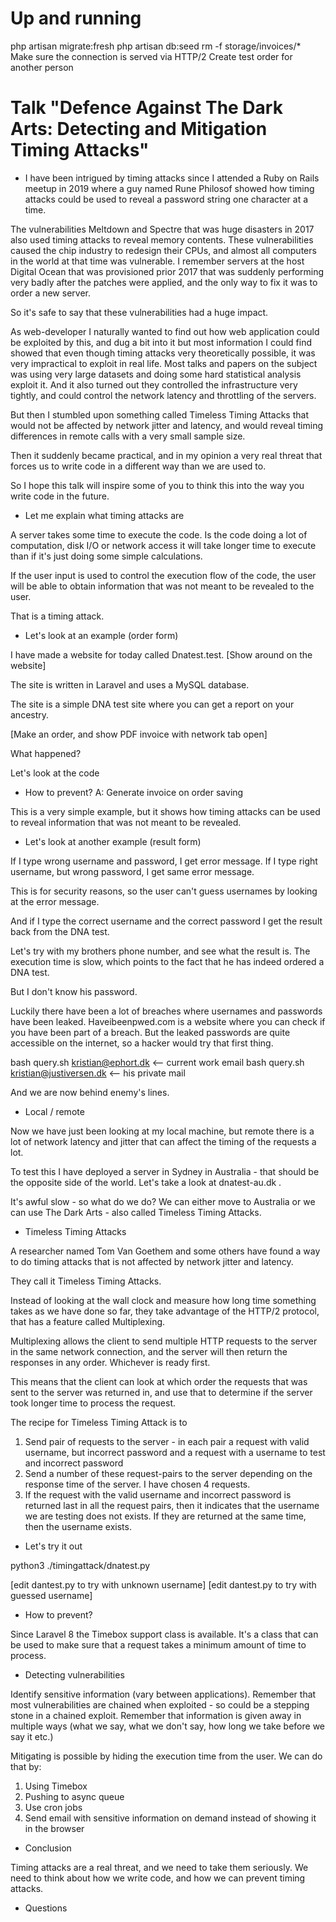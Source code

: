 # Up and running

php artisan migrate:fresh
php artisan db:seed
rm -f storage/invoices/*
Make sure the connection is served via HTTP/2
Create test order for another person

# Talk "Defence Against The Dark Arts: Detecting and Mitigation Timing Attacks"

 - I have been intrigued by timing attacks since I attended a Ruby on Rails meetup in 2019 where a guy named Rune Philosof 
showed how timing attacks could be used to reveal a password string one character at a time.

The vulnerabilities Meltdown and Spectre that was huge disasters in 2017 also used timing attacks to reveal memory contents.
These vulnerabilities caused the chip industry to redesign their CPUs, and almost all computers in the world at that 
time was vulnerable.
I remember servers at the host Digital Ocean that was provisioned prior 2017 that was suddenly performing very badly after
the patches were applied, and the only way to fix it was to order a new server.

So it's safe to say that these vulnerabilities had a huge impact.

As web-developer I naturally wanted to find out how web application could be exploited by this, and dug a bit into it
but most information I could find showed that even though timing attacks very theoretically possible, it was very
impractical to exploit in real life.
Most talks and papers on the subject was using very large datasets and doing some hard statistical analysis exploit it.
And it also turned out they controlled the infrastructure very tightly, and could control the network latency and throttling
of the servers.

But then I stumbled upon something called Timeless Timing Attacks that would not be affected by network jitter and latency,
and would reveal timing differences in remote calls with a very small sample size.

Then it suddenly became practical, and in my opinion a very real threat that forces us to write code in a different way
than we are used to.

So I hope this talk will inspire some of you to think this into the way you write code in the future.

 - Let me explain what timing attacks are

A server takes some time to execute the code. Is the code doing a lot of computation, disk I/O or network access
it will take longer time to execute than if it's just doing some simple calculations.

If the user input is used to control the execution flow of the code, the user will be able to obtain information 
that was not meant to be revealed to the user.

That is a timing attack.

 - Let's look at an example (order form)

I have made a website for today called Dnatest.test.
[Show around on the website]

The site is written in Laravel and uses a MySQL database.

The site is a simple DNA test site where you can get a report on your ancestry.

[Make an order, and show PDF invoice with network tab open]

What happened?

Let's look at the code

 - How to prevent?
A: Generate invoice on order saving

This is a very simple example, but it shows how timing attacks can be used to reveal information that was not meant to be
revealed.

 - Let's look at another example (result form)

If I type wrong username and password, I get error message.
If I type right username, but wrong password, I get same error message.

This is for security reasons, so the user can't guess usernames by looking at the error message.

And if I type the correct username and the correct password I get the result back from the DNA test.

Let's try with my brothers phone number, and see what the result is.
The execution time is slow, which points to the fact that he has indeed ordered a DNA test.

But I don't know his password.

Luckily there have been a lot of breaches where usernames and passwords have been leaked. Haveibeenpwed.com is a website
where you can check if you have been part of a breach.
But the leaked passwords are quite accessible on the internet, so a hacker would try that first thing.

bash query.sh kristian@ephort.dk <-- current work email
bash query.sh kristian@justiversen.dk <-- his private mail

And we are now behind enemy's lines.

 - Local / remote

Now we have just been looking at my local machine, but remote there is a lot of network latency and jitter that can
affect the timing of the requests a lot.

To test this I have deployed a server in Sydney in Australia - that should be the opposite side of the world.
Let's take a look at dnatest-au.dk .

It's awful slow - so what do we do? 
We can either move to Australia or we can use The Dark Arts - also called Timeless Timing Attacks.

 - Timeless Timing Attacks

A researcher named Tom Van Goethem and some others have found a way to do timing attacks that is not affected by network jitter and latency.

They call it Timeless Timing Attacks.

Instead of looking at the wall clock and measure how long time something takes as we have done so far, they take advantage
of the HTTP/2 protocol, that has a feature called Multiplexing.

Multiplexing allows the client to send multiple HTTP requests to the server in the same network connection, and the server
will then return the responses in any order. Whichever is ready first.

This means that the client can look at which order the requests that was sent to the server was returned in, and use that
to determine if the server took longer time to process the request.

The recipe for Timeless Timing Attack is to 
 1) Send pair of requests to the server - in each pair a request with valid username, but incorrect password and a request with a username to test and incorrect password 
 2) Send a number of these request-pairs to the server depending on the response time of the server. I have chosen 4 requests.
 3) If the request with the valid username and incorrect password is returned last in all the request pairs, then it indicates
that the username we are testing does not exists. If they are returned at the same time, then the username exists.

 - Let's try it out

python3 ./timingattack/dnatest.py

[edit dantest.py to try with unknown username]
[edit dantest.py to try with guessed username]
    
 - How to prevent?

Since Laravel 8 the Timebox support class is available.
It's a class that can be used to make sure that a request takes a minimum amount of time to process.

 - Detecting vulnerabilities

Identify sensitive information (vary between applications).
Remember that most vulnerabilities are chained when exploited - so could be a stepping stone in a chained exploit.
Remember that information is given away in multiple ways (what we say, what we don't say, how long we take before we say it etc.)

Mitigating is possible by hiding the execution time from the user.
We can do that by:

1) Using Timebox
2) Pushing to async queue
3) Use cron jobs
4) Send email with sensitive information on demand instead of showing it in the browser

 - Conclusion

Timing attacks are a real threat, and we need to take them seriously.
We need to think about how we write code, and how we can prevent timing attacks.

 - Questions
